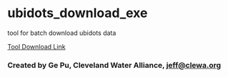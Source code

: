 # ubidots_download_exe
tool for batch download ubidots data

[Tool Download Link](https://github.com/gp86041/ubidots_download_exe/raw/main/retrive_data.exe)

### Created by Ge Pu, Cleveland Water Alliance, jeff@clewa.org
